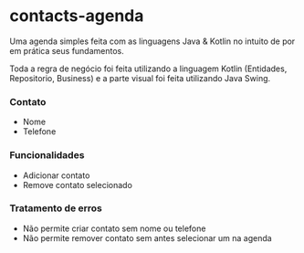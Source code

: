 # contacts-agenda
Uma agenda simples feita com as linguagens Java &amp; Kotlin no intuito de por em prática seus fundamentos.

Toda a regra de negócio foi feita utilizando a linguagem Kotlin (Entidades, Repositorio, Business)
e a parte visual foi feita utilizando Java Swing.

### Contato
- Nome
- Telefone

### Funcionalidades
- Adicionar contato
- Remove contato selecionado

### Tratamento de erros
- Não permite criar contato sem nome ou telefone
- Não permite remover contato sem antes selecionar um na agenda
